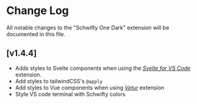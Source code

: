 # Change Log

All notable changes to the "Schwifty One Dark" extension will be documented in this file.

## [v1.4.4]

- Adds styles to Svelte components when using the [*Svelte for VS Code*](https://marketplace.visualstudio.com/items?itemName=svelte.svelte-vscode) extension.
- Add styles to tailwindCSS's `@apply`
- Add styles to Vue components when using [*Vetur*](https://marketplace.visualstudio.com/items?itemName=octref.vetur) extension
- Style VS code terminal with Schwifty colors
